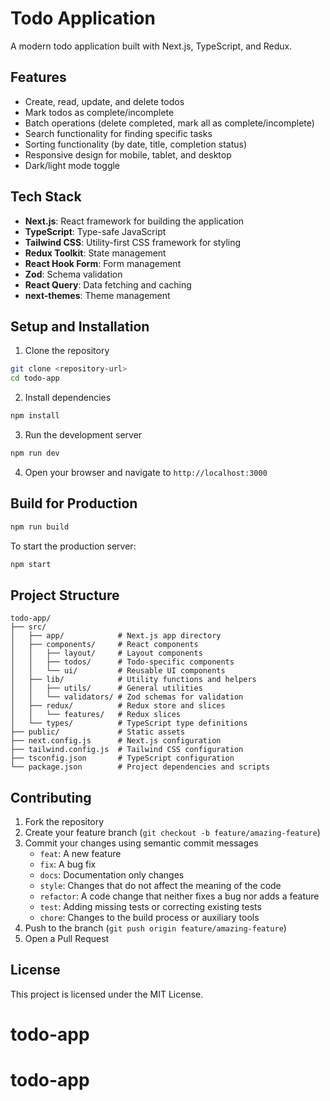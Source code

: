# Todo Application

A modern todo application built with Next.js, TypeScript, and Redux.

## Features

- Create, read, update, and delete todos
- Mark todos as complete/incomplete
- Batch operations (delete completed, mark all as complete/incomplete)
- Search functionality for finding specific tasks
- Sorting functionality (by date, title, completion status)
- Responsive design for mobile, tablet, and desktop
- Dark/light mode toggle

## Tech Stack

- **Next.js**: React framework for building the application
- **TypeScript**: Type-safe JavaScript
- **Tailwind CSS**: Utility-first CSS framework for styling
- **Redux Toolkit**: State management
- **React Hook Form**: Form management
- **Zod**: Schema validation
- **React Query**: Data fetching and caching
- **next-themes**: Theme management

## Setup and Installation

1. Clone the repository
```bash
git clone <repository-url>
cd todo-app
```

2. Install dependencies
```bash
npm install
```

3. Run the development server
```bash
npm run dev
```

4. Open your browser and navigate to `http://localhost:3000`

## Build for Production

```bash
npm run build
```

To start the production server:
```bash
npm start
```

## Project Structure

```
todo-app/
├── src/
│   ├── app/            # Next.js app directory
│   ├── components/     # React components
│   │   ├── layout/     # Layout components
│   │   ├── todos/      # Todo-specific components
│   │   └── ui/         # Reusable UI components
│   ├── lib/            # Utility functions and helpers
│   │   ├── utils/      # General utilities
│   │   └── validators/ # Zod schemas for validation
│   ├── redux/          # Redux store and slices
│   │   └── features/   # Redux slices
│   └── types/          # TypeScript type definitions
├── public/             # Static assets
├── next.config.js      # Next.js configuration
├── tailwind.config.js  # Tailwind CSS configuration
├── tsconfig.json       # TypeScript configuration
└── package.json        # Project dependencies and scripts
```

## Contributing

1. Fork the repository
2. Create your feature branch (`git checkout -b feature/amazing-feature`)
3. Commit your changes using semantic commit messages
   - `feat`: A new feature
   - `fix`: A bug fix
   - `docs`: Documentation only changes
   - `style`: Changes that do not affect the meaning of the code
   - `refactor`: A code change that neither fixes a bug nor adds a feature
   - `test`: Adding missing tests or correcting existing tests
   - `chore`: Changes to the build process or auxiliary tools
4. Push to the branch (`git push origin feature/amazing-feature`)
5. Open a Pull Request

## License

This project is licensed under the MIT License.
# todo-app
# todo-app
